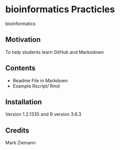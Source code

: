 # bioinformatics Practicles
bioinformatics

## Motivation
To help students learn GitHub and Marksdown

## Contents
* Readme File in Markdown
* Example Rscript/ Rmd

## Installation
Version 1.2.1335 and R version 3.6.3

## Credits
Mark Ziemann
